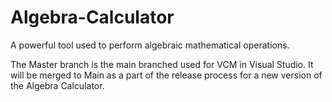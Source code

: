 # Algebra-Calculator
A powerful tool used to perform algebraic mathematical operations.

The Master branch is the main branched used for VCM in Visual Studio. It will be merged to Main as a part of the release process for a new version of the Algebra Calculator.
